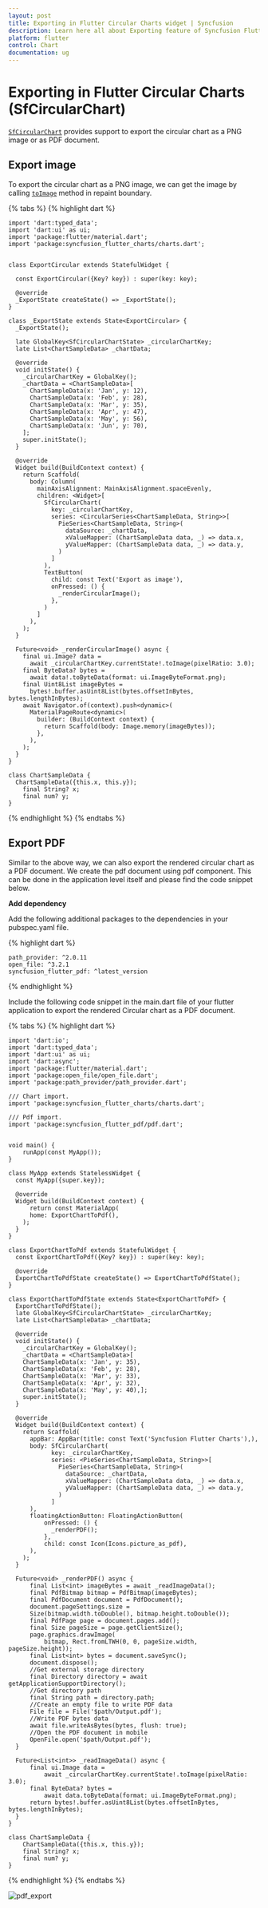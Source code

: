 ```yaml
---
layout: post
title: Exporting in Flutter Circular Charts widget | Syncfusion 
description: Learn here all about Exporting feature of Syncfusion Flutter Circular Charts (SfCircularChart) widget and more.
platform: flutter
control: Chart
documentation: ug
---
```


# Exporting in Flutter Circular Charts (SfCircularChart)

[`SfCircularChart`](https://pub.dev/documentation/syncfusion_flutter_charts/latest/charts/SfCircularChart-class.html) provides support to export the circular chart as a PNG image or as PDF document.

## Export image

To export the circular chart as a PNG image, we can get the image by calling [`toImage`](https://api.flutter.dev/flutter/rendering/RenderRepaintBoundary/toImage.html) method in repaint boundary.

{% tabs %}
{% highlight dart %}

    import 'dart:typed_data';
    import 'dart:ui' as ui;
    import 'package:flutter/material.dart';
    import 'package:syncfusion_flutter_charts/charts.dart';

    
    class ExportCircular extends StatefulWidget {
      
      const ExportCircular({Key? key}) : super(key: key);

      @override
      _ExportState createState() => _ExportState();
    }

    class _ExportState extends State<ExportCircular> {
      _ExportState();

      late GlobalKey<SfCircularChartState> _circularChartKey;
      late List<ChartSampleData> _chartData;

      @override
      void initState() {
        _circularChartKey = GlobalKey();
        _chartData = <ChartSampleData>[
          ChartSampleData(x: 'Jan', y: 12),
          ChartSampleData(x: 'Feb', y: 28),
          ChartSampleData(x: 'Mar', y: 35),
          ChartSampleData(x: 'Apr', y: 47),
          ChartSampleData(x: 'May', y: 56),
          ChartSampleData(x: 'Jun', y: 70),
        ];
        super.initState();
      }

      @override
      Widget build(BuildContext context) {
        return Scaffold(
          body: Column(
            mainAxisAlignment: MainAxisAlignment.spaceEvenly,
            children: <Widget>[
              SfCircularChart(
                key: _circularChartKey,
                series: <CircularSeries<ChartSampleData, String>>[
                  PieSeries<ChartSampleData, String>(
                    dataSource: _chartData,
                    xValueMapper: (ChartSampleData data, _) => data.x,
                    yValueMapper: (ChartSampleData data, _) => data.y,
                  )
                ]
              ),
              TextButton(
                child: const Text('Export as image'),
                onPressed: () {
                  _renderCircularImage();
                },
              )
            ]
          ),
        );
      }

      Future<void> _renderCircularImage() async {
        final ui.Image? data =
          await _circularChartKey.currentState!.toImage(pixelRatio: 3.0);
        final ByteData? bytes =
          await data!.toByteData(format: ui.ImageByteFormat.png);
        final Uint8List imageBytes =
          bytes!.buffer.asUint8List(bytes.offsetInBytes, bytes.lengthInBytes);
        await Navigator.of(context).push<dynamic>(
          MaterialPageRoute<dynamic>(
            builder: (BuildContext context) {
              return Scaffold(body: Image.memory(imageBytes));
            },
          ),
        );
      }
    }

    class ChartSampleData {
      ChartSampleData({this.x, this.y});
        final String? x;
        final num? y;
    }

  {% endhighlight %}
  {% endtabs %}

## Export PDF

Similar to the above way, we can also export the rendered circular chart as a PDF document. We create the pdf document using pdf component. This can be done in the application level itself and please find the code snippet below.

**Add dependency**

Add the following additional packages to the dependencies in your pubspec.yaml file.

{% highlight dart %} 

    path_provider: ^2.0.11
    open_file: ^3.2.1
    syncfusion_flutter_pdf: ^latest_version

{% endhighlight %}

Include the following code snippet in the main.dart file of your flutter application to export the rendered Circular chart as a PDF document.

{% tabs %}
{% highlight dart %} 

    import 'dart:io';
    import 'dart:typed_data';
    import 'dart:ui' as ui;
    import 'dart:async';
    import 'package:flutter/material.dart';
    import 'package:open_file/open_file.dart';
    import 'package:path_provider/path_provider.dart';

    /// Chart import.
    import 'package:syncfusion_flutter_charts/charts.dart';

    /// Pdf import.
    import 'package:syncfusion_flutter_pdf/pdf.dart';


    void main() {
        runApp(const MyApp());
    }

    class MyApp extends StatelessWidget {
      const MyApp({super.key});

      @override
      Widget build(BuildContext context) {
          return const MaterialApp(
          home: ExportChartToPdf(),
        );
      }
    }

    class ExportChartToPdf extends StatefulWidget {
      const ExportChartToPdf({Key? key}) : super(key: key);

      @override
      ExportChartToPdfState createState() => ExportChartToPdfState();
    }

    class ExportChartToPdfState extends State<ExportChartToPdf> {
      ExportChartToPdfState();
      late GlobalKey<SfCircularChartState> _circularChartKey;
      late List<ChartSampleData> _chartData;

      @override
      void initState() {
        _circularChartKey = GlobalKey();
        _chartData = <ChartSampleData>[
        ChartSampleData(x: 'Jan', y: 35),
        ChartSampleData(x: 'Feb', y: 28),
        ChartSampleData(x: 'Mar', y: 33),
        ChartSampleData(x: 'Apr', y: 32),
        ChartSampleData(x: 'May', y: 40),];
        super.initState();
      }

      @override
      Widget build(BuildContext context) {
        return Scaffold(
          appBar: AppBar(title: const Text('Syncfusion Flutter Charts'),),
          body: SfCircularChart(
                key: _circularChartKey,
                series: <PieSeries<ChartSampleData, String>>[
                  PieSeries<ChartSampleData, String>(
                    dataSource: _chartData,
                    xValueMapper: (ChartSampleData data, _) => data.x,
                    yValueMapper: (ChartSampleData data, _) => data.y,
                  )
                ]
          ),
          floatingActionButton: FloatingActionButton(
              onPressed: () {
                _renderPDF();
              },
              child: const Icon(Icons.picture_as_pdf),
          ),
        );
      }

      Future<void> _renderPDF() async {
          final List<int> imageBytes = await _readImageData();
          final PdfBitmap bitmap = PdfBitmap(imageBytes);
          final PdfDocument document = PdfDocument();
          document.pageSettings.size =
          Size(bitmap.width.toDouble(), bitmap.height.toDouble());
          final PdfPage page = document.pages.add();
          final Size pageSize = page.getClientSize();
          page.graphics.drawImage(
              bitmap, Rect.fromLTWH(0, 0, pageSize.width, pageSize.height));
          final List<int> bytes = document.saveSync();
          document.dispose();
          //Get external storage directory
          final Directory directory = await getApplicationSupportDirectory();
          //Get directory path
          final String path = directory.path;
          //Create an empty file to write PDF data
          File file = File('$path/Output.pdf');
          //Write PDF bytes data
          await file.writeAsBytes(bytes, flush: true);
          //Open the PDF document in mobile
          OpenFile.open('$path/Output.pdf');
      }

      Future<List<int>> _readImageData() async {
          final ui.Image data =
              await _circularChartKey.currentState!.toImage(pixelRatio: 3.0);
          final ByteData? bytes =
              await data.toByteData(format: ui.ImageByteFormat.png);
          return bytes!.buffer.asUint8List(bytes.offsetInBytes, bytes.lengthInBytes);
      }
    }

    class ChartSampleData {
        ChartSampleData({this.x, this.y});
        final String? x;
        final num? y;
    }

  {% endhighlight %}
  {% endtabs %}

  ![pdf_export](images/export-circular-chart/pdf_view.png)